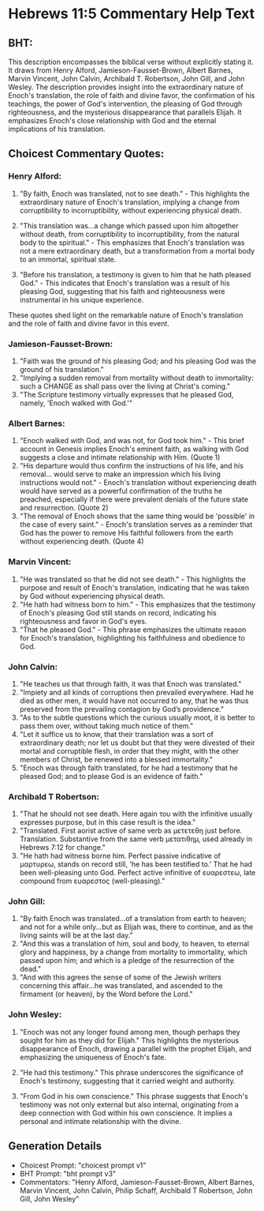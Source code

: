# Hebrews 11:5 Commentary Help Text

## BHT:
This description encompasses the biblical verse without explicitly stating it. It draws from Henry Alford, Jamieson-Fausset-Brown, Albert Barnes, Marvin Vincent, John Calvin, Archibald T. Robertson, John Gill, and John Wesley. The description provides insight into the extraordinary nature of Enoch's translation, the role of faith and divine favor, the confirmation of his teachings, the power of God's intervention, the pleasing of God through righteousness, and the mysterious disappearance that parallels Elijah. It emphasizes Enoch's close relationship with God and the eternal implications of his translation.

## Choicest Commentary Quotes:
### Henry Alford:
1. "By faith, Enoch was translated, not to see death." - This highlights the extraordinary nature of Enoch's translation, implying a change from corruptibility to incorruptibility, without experiencing physical death.

2. "This translation was...a change which passed upon him altogether without death, from corruptibility to incorruptibility, from the natural body to the spiritual." - This emphasizes that Enoch's translation was not a mere extraordinary death, but a transformation from a mortal body to an immortal, spiritual state.

3. "Before his translation, a testimony is given to him that he hath pleased God." - This indicates that Enoch's translation was a result of his pleasing God, suggesting that his faith and righteousness were instrumental in his unique experience.

These quotes shed light on the remarkable nature of Enoch's translation and the role of faith and divine favor in this event.

### Jamieson-Fausset-Brown:
1. "Faith was the ground of his pleasing God; and his pleasing God was the ground of his translation."
2. "Implying a sudden removal from mortality without death to immortality: such a CHANGE as shall pass over the living at Christ's coming."
3. "The Scripture testimony virtually expresses that he pleased God, namely, 'Enoch walked with God.'"

### Albert Barnes:
1. "Enoch walked with God, and was not, for God took him." - This brief account in Genesis implies Enoch's eminent faith, as walking with God suggests a close and intimate relationship with Him. (Quote 1)
2. "His departure would thus confirm the instructions of his life, and his removal... would serve to make an impression which his living instructions would not." - Enoch's translation without experiencing death would have served as a powerful confirmation of the truths he preached, especially if there were prevalent denials of the future state and resurrection. (Quote 2)
3. "The removal of Enoch shows that the same thing would be 'possible' in the case of every saint." - Enoch's translation serves as a reminder that God has the power to remove His faithful followers from the earth without experiencing death. (Quote 4)

### Marvin Vincent:
1. "He was translated so that he did not see death." - This highlights the purpose and result of Enoch's translation, indicating that he was taken by God without experiencing physical death.
2. "He hath had witness born to him." - This emphasizes that the testimony of Enoch's pleasing God still stands on record, indicating his righteousness and favor in God's eyes.
3. "That he pleased God." - This phrase emphasizes the ultimate reason for Enoch's translation, highlighting his faithfulness and obedience to God.

### John Calvin:
1. "He teaches us that through faith, it was that Enoch was translated."
2. "Impiety and all kinds of corruptions then prevailed everywhere. Had he died as other men, it would have not occurred to any, that he was thus preserved from the prevailing contagion by God’s providence."
3. "As to the subtle questions which the curious usually moot, it is better to pass them over, without taking much notice of them."
4. "Let it suffice us to know, that their translation was a sort of extraordinary death; nor let us doubt but that they were divested of their mortal and corruptible flesh, in order that they might, with the other members of Christ, be renewed into a blessed immortality."
5. "Enoch was through faith translated, for he had a testimony that he pleased God; and to please God is an evidence of faith."

### Archibald T Robertson:
1. "That he should not see death. Here again του with the infinitive usually expresses purpose, but in this case result is the idea."
2. "Translated. First aorist active of same verb as μετετεθη just before. Translation. Substantive from the same verb μετατιθημ, used already in Hebrews 7:12 for change."
3. "He hath had witness borne him. Perfect passive indicative of μαρτυρεω, stands on record still, 'he has been testified to.' That he had been well-pleasing unto God. Perfect active infinitive of ευαρεστεω, late compound from ευαρεστος (well-pleasing)."

### John Gill:
1. "By faith Enoch was translated...of a translation from earth to heaven; and not for a while only...but as Elijah was, there to continue, and as the living saints will be at the last day."
2. "And this was a translation of him, soul and body, to heaven, to eternal glory and happiness, by a change from mortality to immortality, which passed upon him; and which is a pledge of the resurrection of the dead."
3. "And with this agrees the sense of some of the Jewish writers concerning this affair...he was translated, and ascended to the firmament (or heaven), by the Word before the Lord."

### John Wesley:
1. "Enoch was not any longer found among men, though perhaps they sought for him as they did for Elijah." This highlights the mysterious disappearance of Enoch, drawing a parallel with the prophet Elijah, and emphasizing the uniqueness of Enoch's fate.

2. "He had this testimony." This phrase underscores the significance of Enoch's testimony, suggesting that it carried weight and authority.

3. "From God in his own conscience." This phrase suggests that Enoch's testimony was not only external but also internal, originating from a deep connection with God within his own conscience. It implies a personal and intimate relationship with the divine.


## Generation Details
- Choicest Prompt: "choicest prompt v1"
- BHT Prompt: "bht prompt v3"
- Commentators: "Henry Alford, Jamieson-Fausset-Brown, Albert Barnes, Marvin Vincent, John Calvin, Philip Schaff, Archibald T Robertson, John Gill, John Wesley"
